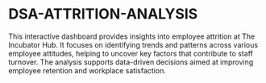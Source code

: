 # DSA-ATTRITION-ANALYSIS
This interactive dashboard provides insights into employee attrition at The Incubator Hub. It focuses on identifying trends and patterns across various employee attitudes, helping to uncover key factors that contribute to staff turnover. The analysis supports data-driven decisions aimed at improving employee retention and workplace satisfaction.
